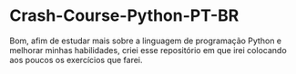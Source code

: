 # Crash-Course-Python-PT-BR
Bom, afim de estudar mais sobre a linguagem de programação Python e melhorar minhas habilidades, criei esse repositório em que irei colocando aos poucos os exercícios que farei.
